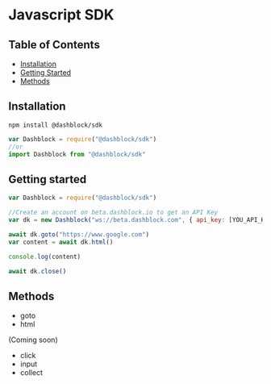 # Javascript SDK

## Table of Contents
- [Installation](#installation)
- [Getting Started](#getting-started)
- [Methods](#methods)

## Installation
```shell
npm install @dashblock/sdk
```

```javascript
var Dashblock = require("@dashblock/sdk")
//or
import Dashblock from "@dashblock/sdk"
```

## Getting started

```javascript
var Dashblock = require("@dashblock/sdk")

//Create an account on beta.dashblock.io to get an API Key
var dk = new Dashblock("ws://beta.dashblock.com", { api_key: [YOU_API_KEY] })

await dk.goto("https://www.google.com")
var content = await dk.html()

console.log(content)

await dk.close()
```

## Methods
- goto
- html

(Coming soon)
- click
- input
- collect
